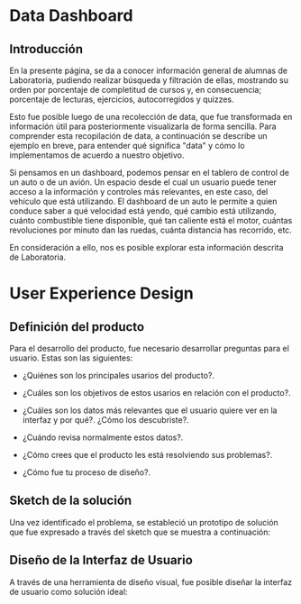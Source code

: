 # Data Dashboard

## Introducción

En la presente página, se da a conocer información general de alumnas de Laboratoria, pudiendo realizar búsqueda y filtración de ellas, mostrando su orden por porcentaje de completitud de cursos y, en consecuencia; porcentaje de lecturas, ejercicios, autocorregidos y quizzes.   

Esto fue posible luego de una recolección de data, que fue transformada en información útil para posteriormente visualizarla de forma sencilla.
Para comprender esta recopilación de data, a continuación se describe un ejemplo en breve, para entender qué significa "data" y cómo lo implementamos de acuerdo a nuestro objetivo.

Si pensamos en un dashboard, podemos pensar en el tablero de control de un auto o de un avión. Un espacio desde el cual un usuario puede tener acceso a la información y controles más relevantes, en este caso, del vehículo que está utilizando. El dashboard de un auto le permite a quien conduce saber a qué velocidad está yendo, qué cambio está utilizando, cuánto combustible tiene disponible, qué tan caliente está el motor, cuántas revoluciones por minuto dan las ruedas, cuánta distancia has recorrido, etc.

En consideración a ello, nos es posible explorar esta información descrita de Laboratoria.



# User Experience Design

## Definición del producto

Para el desarrollo del producto, fue necesario desarrollar preguntas para el usuario. Estas son las siguientes:

* ¿Quiénes son los principales usarios del producto?.



* ¿Cuáles son los objetivos de estos usarios en relación con el producto?.



* ¿Cuáles son los datos más relevantes que el usuario quiere ver en la interfaz y por qué?. ¿Cómo los descubriste?.



* ¿Cuándo revisa normalmente estos datos?.



* ¿Cómo crees que el producto les está resolviendo sus problemas?.



* ¿Cómo fue tu proceso de diseño?.



## Sketch de la solución

Una vez identificado el problema, se estableció un prototipo de solución que fue expresado a través del sketch que se muestra a continuación:





## Diseño de la Interfaz de Usuario

A través de una herramienta de diseño visual, fue posible diseñar la interfaz de usuario como solución ideal:
